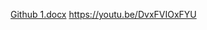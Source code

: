 [Github 1.docx](https://github.com/TristanAshMills/Projects/files/14865933/Github.1.docx)
https://youtu.be/DvxFVIOxFYU
